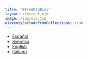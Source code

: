 ```yaml
---
title: "#FreeOlaBini"
layout: redirect.njk
image: /img/ola.jpg
eleventyExcludeFromCollections: true
---
```


- [Español](/es/)
- [Svenska](/sv/)
- [English](/en/)
- [Italiano](/it/)

